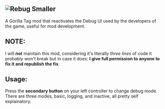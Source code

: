 
![Rebug Smaller](https://github.com/user-attachments/assets/94f591e1-4d18-4022-b2a1-b8034ef07934)
---

A Gorilla Tag mod that reactivates the Debug UI used by the developers of the game, useful for mod development. 

## NOTE:
I will **not** maintain this mod, considering it's literally *three lines* of code it probably won't break but in case it does: **I give full permission to anyone to fix it and republish the fix**.

## Usage:
Press the **secondary button** on your left controller to change debug mode. There are three modes, basic, logging, and inactive, all pretty self explainatory.
